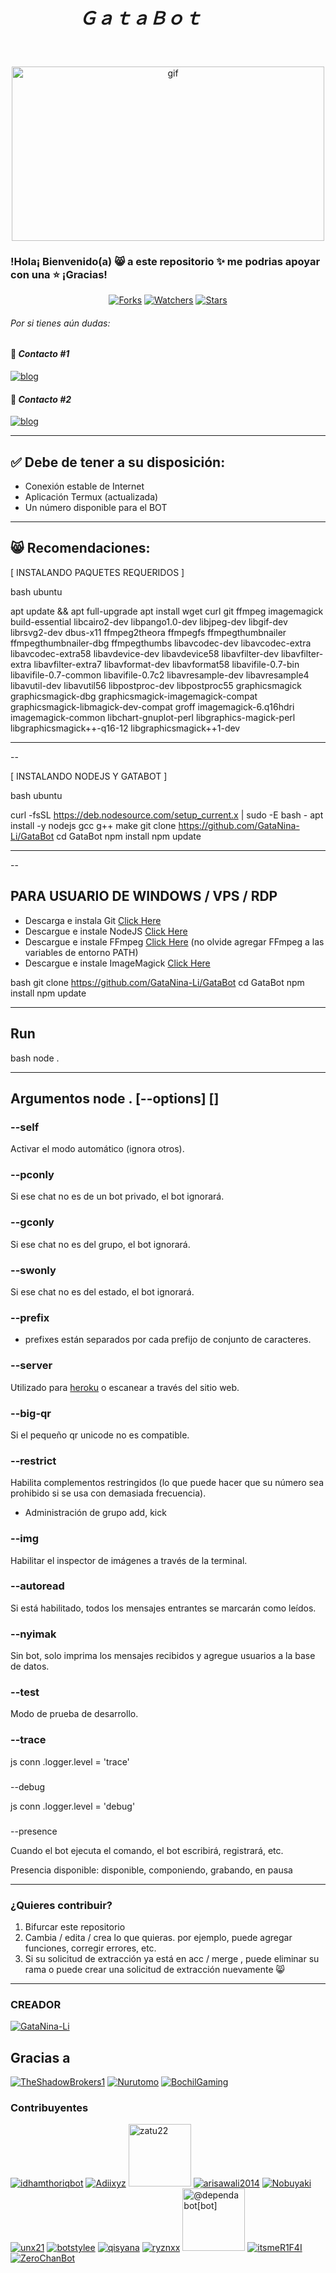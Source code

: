 # *ㅤㅤㅤ         ㅤＧａｔａＢｏｔㅤㅤㅤㅤㅤㅤㅤㅤㅤ* 
 
<p align="center"> 
<img src="https://i.pinimg.com/originals/67/40/8a/67408ab5444616b71968475001f18e88.gif" alt="gif" width="500" height="279"/> 
</p> 
 
### !Hola¡ Bienvenido(a) 😸 a este repositorio ✨ me podrias apoyar con una ⭐️ ¡Gracias! 

<p align="center">  
<a href="https://github.com/GataNina-Li/GataBot/network/members"><img title="Forks" src="https://img.shields.io/github/forks/GataNina-Li/GataBot?label=Forks&color=blue&style=flat-square"></a>
<a href="https://github.com/GataNina-Li/GataBot/watchers"><img title="Watchers" src="https://img.shields.io/github/watchers/GataNina-Li/GataBot?label=Watchers&color=green&style=flat-square"></a>
<a href="https://github.com/GataNina-Li/GataBot/stargazers"><img title="Stars" src="https://img.shields.io/github/stars/GataNina-Li/GataBot?label=Stars&color=yellow&style=flat-square"></a>
</p> 

###### Por si tienes aún dudas:
#### 💚 *Contacto #1* 
[![blog](https://img.shields.io/badge/Gata_Dios-25D366?style=for-the-badge&logo=whatsapp&logoColor=white 
)](https://api.whatsapp.com/send?phone=994407312387&text=¡Hola!%20Gata%20Dios%20😸%20vengo%20de%20GitHub) 
  
#### 💚 *Contacto #2*  
[![blog](https://img.shields.io/badge/Gata_Dios-25D366?style=for-the-badge&logo=whatsapp&logoColor=white 
)](https://api.whatsapp.com/send?phone=593968585383&text=¡Hola!%20Gata%20Dios%20😸%20vengo%20de%20GitHub) 
 
--------- 
 
## ✅ Debe de tener a su disposición:

*  Conexión estable de Internet
*  Aplicación Termux (actualizada)
*  Un número disponible para el BOT
--------- 
 
## 😸 Recomendaciones:
 
 
[ INSTALANDO PAQUETES REQUERIDOS ] 
 
bash 
ubuntu
 
apt update && apt full-upgrade 
apt install wget curl git ffmpeg imagemagick build-essential libcairo2-dev libpango1.0-dev libjpeg-dev libgif-dev librsvg2-dev dbus-x11 ffmpeg2theora ffmpegfs ffmpegthumbnailer ffmpegthumbnailer-dbg ffmpegthumbs libavcodec-dev libavcodec-extra libavcodec-extra58 libavdevice-dev libavdevice58 libavfilter-dev libavfilter-extra libavfilter-extra7 libavformat-dev libavformat58 libavifile-0.7-bin libavifile-0.7-common libavifile-0.7c2 libavresample-dev libavresample4 libavutil-dev libavutil56 libpostproc-dev libpostproc55 graphicsmagick graphicsmagick-dbg graphicsmagick-imagemagick-compat graphicsmagick-libmagick-dev-compat groff imagemagick-6.q16hdri imagemagick-common libchart-gnuplot-perl libgraphics-magick-perl libgraphicsmagick++-q16-12 libgraphicsmagick++1-dev 

 
 
-------
-- 
 
[ INSTALANDO NODEJS Y GATABOT ] 
 
bash 
ubuntu
 
curl -fsSL https://deb.nodesource.com/setup_current.x | sudo -E bash - 
apt install -y nodejs gcc g++ make 
git clone https://github.com/GataNina-Li/GataBot 
cd GataBot 
npm install 
npm update 

 
 
-------
-- 
 
## PARA USUARIO DE WINDOWS / VPS / RDP 
 
* Descarga e instala Git [Click Here](https://git-scm.com/downloads) 
* Descargue e instale NodeJS [Click Here](https://nodejs.org/en/download) 
* Descargue e instale FFmpeg [Click Here](https://ffmpeg.org/download.html) (no olvide agregar FFmpeg a las variables de entorno PATH) 
* Descargue e instale ImageMagick [Click Here](https://imagemagick.org/script/download.php) 
 
bash 
git clone 
https://github.com/GataNina-Li/GataBot 
cd GataBot 
npm install 
npm update 

 
 
--------- 
 
## Run 
 
bash 
node . 

 

 
--------- 
 
## Argumentos node . [--options] [<session name>]
### --self 
 
Activar el modo automático (ignora otros). 
 
### --pconly 
 
Si ese chat no es de un bot privado, el bot ignorará. 
 
### --gconly 
 
Si ese chat no es del grupo, el bot ignorará. 
 
### --swonly 
 
Si ese chat no es del estado, el bot ignorará. 
 
### --prefix <prefixes> 
 
* prefixes están separados por cada prefijo de conjunto de caracteres. 
 
### --server 
 
Utilizado para [heroku](https://heroku.com/) o escanear a través del sitio web. 
 
### --big-qr 
 
Si el pequeño qr unicode no es compatible. 
 
 
### --restrict 
 
Habilita complementos restringidos (lo que puede hacer que su número sea prohibido si se usa con demasiada frecuencia). 
 
* Administración de grupo add, kick 
 
### --img 
 
Habilitar el inspector de imágenes a través de la terminal. 
 
### --autoread 
 
Si está habilitado, todos los mensajes entrantes se marcarán como leídos. 
 
### --nyimak 
 
Sin bot, solo imprima los mensajes recibidos y agregue usuarios a la base de datos. 
 
### --test 
 
Modo de prueba de desarrollo.  
 
### --trace 
 
js 
conn
.logger.level = 'trace' 

 
 
###
 --debug 
 
js 
conn
.logger.level = 'debug' 

 
 
###
 --presence <Presence> 
 
Cuando el bot ejecuta el comando, el bot escribirá, registrará, etc. 
 
Presencia disponible: disponible, componiendo, grabando, en pausa 
 
--------- 
 
 
 
### ¿Quieres contribuir? 
1. Bifurcar este repositorio 
2. Cambia / edita / crea lo que quieras. por ejemplo, puede agregar funciones, corregir errores, etc. 
3. Si su solicitud de extracción ya está en acc / merge , puede eliminar su rama o puede crear una solicitud de extracción nuevamente 😸 
 
--------- 
 
### CREADOR 
 
[![GataNina-Li](https://github.com/GataNina-Li.png?size=100)](https://github.com/GataNina-Li) 
 
## Gracias a 
 
[![TheShadowBrokers1](https://github.com/TheShadowBrokers1.png?size=100)](https://github.com/TheShadowBrokers1) 
[![Nurutomo](https://github.com/Nurutomo.png?size=100)](https://github.com/Nurutomo) 
[![BochilGaming](https://github.com/BochilGaming.png?size=100)](https://github.com/BochilGaming) 
 
### Contribuyentes 
[![idhamthoriqbot](https://github.com/idhamthoriqbot.png?size=100)](https://github.com/idhamthoriqbot) 
[![Adiixyz](https://github.com/Adiixyz.png?size=100)](https://github.com/Adiixyz) 
<a href="https://github.com/zatu22"><img src="https://github.com/zatu22.png" width="100" height="100" alt="zatu22"/></a> 
[![arisawali2014](https://github.com/arisawali2014.png?size=100)](https://github.com/arisawali2014) 
[![Nobuyaki](https://github.com/Nobuyaki.png?size=100)](https://github.com/Nobuyaki) 
[![unx21](https://github.com/unx21.png?size=100)](https://github.com/unx21) 
[![botstylee](https://github.com/botstylee.png?size=100)](https://github.com/botstylee) 
[![qisyana](https://github.com/qisyana.png?size=100)](https://github.com/qisyana) 
[![ryznxx](https://github.com/ryznxx.png?size=100)](https://github.com/ryznxx) 
<a href="https://github.com/apps/dependabot"><img src="https://avatars.githubusercontent.com/in/29110?v=4" width="100" height="100" alt="@dependabot[bot]"/></a> 
[![itsmeR1F4I](https://github.com/itsmeR1F4I.png?size=100)](https://github.com/itsmeR1F4I) 
[![ZeroChanBot](https://github.com/ZeroChanBot.png?size=100)](https://github.com/ZeroChanBot)
